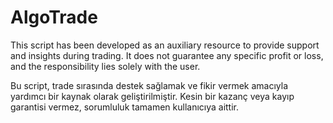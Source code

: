 # AlgoTrade
This script has been developed as an auxiliary resource to provide support and insights during trading. It does not guarantee any specific profit or loss, and the responsibility lies solely with the user.

Bu script, trade sırasında destek sağlamak ve fikir vermek amacıyla yardımcı bir kaynak olarak geliştirilmiştir. Kesin bir kazanç veya kayıp garantisi vermez, sorumluluk tamamen kullanıcıya aittir.
